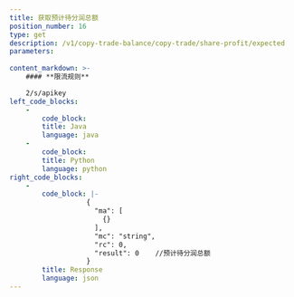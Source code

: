 ```yaml
---
title: 获取预计待分润总额
position_number: 16
type: get
description: /v1/copy-trade-balance/copy-trade/share-profit/expected
parameters:
    
content_markdown: >-
    #### **限流规则**

    2/s/apikey
left_code_blocks:
    -
        code_block:
        title: Java
        language: java
    -
        code_block:
        title: Python
        language: python
right_code_blocks:
    -
        code_block: |-
                   {
                     "ma": [
                       {}
                     ],
                     "mc": "string",
                     "rc": 0,
                     "result": 0    //预计待分润总额
                   }
        title: Response
        language: json
---
```

